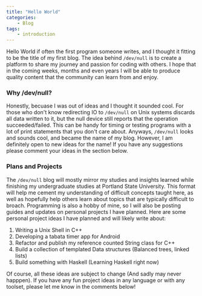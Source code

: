 ```yaml
---
title: "Hello World"
categories:
    - Blog
tags:
    - introduction
---
```


Hello World if often the first program someone writes, and I thought it fitting to be the title of my first blog. The idea behind `/dev/null` is to create a platform to share my journey and passion for coding with others. I hope that in the coming weeks, months and even years I will be able to produce quality content that the community can learn from and enjoy. 

### Why /dev/null?

Honestly, becuase I was out of ideas and I thought it sounded cool. For those who don't know redirecting IO to `/dev/null` on Unix systems discards all data written to it, but the null device still reports that the operation succeeded/failed. This can be handy for timing or testing programs with a lot of print statements that you don't care about. Anyways, `/dev/null` looks and sounds cool, and became the name of my blog. However, I am definitely open to new ideas for the name! If you have any suggestions please comment your ideas in the section below.

### Plans and Projects

The `/dev/null` blog will mostly mirror my studies and insights learned while finishing my undergraduate studies at Portland State University. This format will help me cement my understanding of difficult concepts taught here, as well as hopefully help others learn about topics that are typically difficult to broach. Programming is also a hobby of mine, so I will also be posting guides and updates on personal projects I have planned. Here are some personal project ideas I have planned and will likely write about:

1. Writing a Unix Shell in C++
2. Developing a tabata timer app for Android
3. Refactor and publish my reference counted String class for C++
4. Build a collection of templated Data structures (Balanced trees, linked lists)
5. Build something with Haskell (Learning Haskell right now)

Of course, all these ideas are subject to change (And sadly may never happpen). If you have any fun project ideas in any language or with any toolset, please let me know in the comments below!

